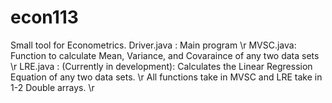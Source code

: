 # econ113
Small tool for Econometrics.
Driver.java : Main program \r
MVSC.java: Function to calculate Mean, Variance, and Covaraince of any two data sets \r
LRE.java : (Currently in development): Calculates the Linear Regression Equation of any two data sets. \r
All functions take in MVSC and LRE take in 1-2 Double arrays. \r

